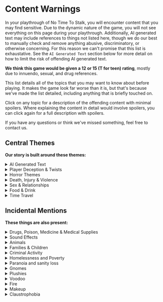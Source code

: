 # Content Warnings

In your playthrough of No Time To Stalk, you will encounter content that you may find sensitive.
Due to the dynamic nature of the game, you will not see everything on this page during your playthrough.
Additionally, AI generated text may include references to things not listed here, though we do our best to manually check and remove anything abusive, discriminatory, or otherwise concerning.
For this reason we can't promise that this list is exhaustative.
See the `AI Generated Text` section below for more detail on how to limit the risk of offending AI generated text.

**We think this game would be given a 12 or 15 (T for teen) rating**, mostly due to innuendo, sexual, and drug references.

This list details all of the topics that you may want to know about before playing.
It makes the game look far worse than it is, but that's because we've made the list detailed, including anything that is briefly touched on.

Click on any topic for a description of the offending content with minimal spoilers.
Where explaining the content in detail would involve spoilers, you can click again for a full description with spoilers.

If you have any questions or think we've missed something, feel free to contact us.


## Central Themes

**Our story is built around these themes:**

<details>
  <summary>AI Generated Text</summary>

  > The AI may touch on topics that are generally unoffensive but an issue for you personally.
  > If you have a strong phobia to something that most people find harmless, we can't promise that it won't come up.
  > 
  > <details>
  > <summary>Click for full description including spoilers</summary>
  > There are two places where the AI freely generates text - the character's alibis, and the alert that comes up if, on the homepage, you indicate that you have played before.
  > These will be manually checked, but if you have a specific concern, ask Steven before playing.
  > </details>
</details>

<details>
  <summary>Player Deception & Twists</summary>

  > This game has a significant twist at the end, revealing that you have been deceived by a trusted person throughout the game.
  > 
  > The twist will make think back about your actions and notice foreshadowing that you didn't notice at first.
  > 
  > <details>
  > <summary>Click for full description including spoilers</summary>
  > We can't reveal what the twist is because it will affect how you play the game which will then train the AI wrong.
  > If this will be an issue for you, feel free to contact us and ask questions, or wait for the static version to be released (at which point we can tell you the twist without ruining the game).
  > </details>
</details>

<details>
  <summary>Horror Themes</summary>

  > The game is a murder mystery game and leans into many of the tropes of that genre.
  > 
  > The game is set mostly in a stereotypical haunted house manor, on a rainy autumn evening.
  > 
  > <details>
  > <summary>One character is murdered (Click for spoilers)</summary>
  > The host of the dinner party is murdered. You are told about this at the beginning of the game, but are misled about the time of death. The dead body is shown on screen without any gore. This is unavoidable but can be clicked through with your eyes closed.
  > </details>
  > 
  > <details>
  > <summary>The house contains graves (Click for spoilers)</summary>
  > The garden of the manor contains four graves. No information is revealed about the graves but your character wonders who it could have been. Graves are visible when looking around the garden and are shown in detail when you choose to inspect the graves.
  > </details>
  > 
  > <details>
  > <summary>Generic horror movie noises play during tense moments (Click for spoilers)</summary>
  > After time travelling for the first time, you notice the manor and a spooky noise plays. When in the secret passage, spooky ambient noises play. If you try to murder the host, a shrieking noise plays. The sound of a panicked crowd is played after the host's dead body is revealed.
  > 
  > All of the mentioned noises are moderate volume and relatively minor. Having audio enabled is not required to play the game.
  > </details>
  >
  > <details>
  > <summary>One character is a hologram, but looks ghostly (Click for spoilers)</summary>
  > The first character that you meet in the game (set in the future) appears as a hologram. This is normal to your character and they don't remark on it, though the hologram says "sorry I can't be here in person".
  > 
  > The hologram is represented visually using a ghost character from The Sims 4.
  > </details>
  >
  > <details>
  > <summary>One mild jump scare (Click for spoilers)</summary>
  > When the host's dead body is revealed, the game fades from black to show the image. A bassy noise plays at the time but is not any louder than the rest of the game's audio. You know that the reveal is about to happen.
  > </details>
</details>

<details>
  <summary>Death, Injury & Violence</summary>

  > 
  > There is no gore in this game. One character is shown dead on screen. No animal death is shown or described.
  >
  > <details>
  > <summary>One major character death shown and multiple non-character off-screen deaths described (Click for spoilers)</summary>
  > The host of the dinner party is murdered. You are told about this at the beginning of the game, but are misled about the time of death. The dead body is shown on screen without any gore. This is unavoidable but can be clicked through with your eyes closed.
  >
  > Option 1 of Miss Scarlett's backstory involves rival pirates battling, resulting in multiple casualties on both sides.
  > 
  > Option 2 of Dr. Pea's backstory involves discussion of warfare from a tactical perspective.
  > </details>
  >
  > <details>
  > <summary>Incidental off-screen non-domestic animal death (Click for spoilers)</summary>
  > There are some containers that look like rat poison under the bench in the porch, suggesting that non-domestic rats around the manor die. This is not explicitly mentioned in the narration when the rat poison is inspected or picked up by your character.
  > </details>
  >
  > <details>
  > <summary>Injury to yourself and others (Click for spoilers)</summary>
  > Around the manor are some interactable objects that may cause injury to yourself or the other characters. Your character can get burns from a candlestick in the atrium, or get cuts by climbing through the broken window in the study. Injuries are not visually represented, but you receive a buff telling you you were injured in the bottom right. You can treat these injuries and remove the buffs by using the bandages in the cabinet in the lounge.
  > </details>
  >
  > <details>
  > <summary>Reference to past physical violence (Click for spoilers)</summary>
  > When receiving the briefing about your mission at the beginning of the game, the woman mentions that the host of the dinner party 'was best known for getting into a fistfight or bed with you on the night you met him, and he didn't mind which'.
  >
  > When you are greeting the other guests at the manor, some may mention backstories where they have experienced or witnessed physical violence in the past from the host. 
  > 
  > Option 3 of Miss Scarlett's backstory involves rival pirates battling, resulting in multiple casualties on both sides.
  >
  > Option 1 for Dr. Pea's backstory involves the Admiral's history of getting into fistfights with other crewmates while in the Navy.
  >
  > Option 2 of Dr. Pea's backstory involves discussion of warfare from a tactical perspective.
  > </details>
  >
  > <details>
  > <summary>Weapons are placed around the house, which can be picked up and used for attempted murder (Click for spoilers)</summary>
  > Bladed weapons including a scythe, a sword, and a letter opener are placed around the house.
  > Blunt weapons including a spade and candlestick are placed around the house.
  > Other weapons including poison and a voodoo doll are placed around the house.
  >
  > You and other characters can collect them and carry them around.
  > You can add poison to the food and drink, which are never consumed.
  > You can attempt to use the blunt and bladed weapons to murder the host, but the game prevents you from doing so.
  > </details>
  >
  > <details>
  > <summary>The house contains graves (Click for spoilers)</summary>
  > The garden of the manor contains four graves. No information is revealed about the graves but your character wonders who it could have been. Graves are visible when looking around the garden and are shown in detail when you choose to inspect the graves.
  > </details>
  >
  > <details>
  > <summary>One character is a hologram, but looks ghostly (Click for spoilers)</summary>
  > The first character that you meet in the game (set in the future) appears as a hologram. This is normal to your character and they don't remark on it, though the hologram says "sorry I can't be here in person".
  > 
  > The hologram is represented visually using a ghost character from The Sims 4.
  > </details>
</details>

<details>
  <summary>Sex & Relationships</summary>

  > The game does not show any explicit sexual or romantic activity.
  >
  > <details>
  > <summary>Consensual sexual activity and romantic activity is alluded to between both heterosexual and homosexual couples. Potential for light themes of dubious consent. (Click for spoilers)</summary>
  > Admiral Thomas is known to be sexually promiscuous and has had past sexual relationships with many of the other characters, both male and female.
  > 
  > Option 1 of Miss Scarlett's backstory involves her being a stowaway and later prisoner on the Admiral's ship. They began a sexual relationship and describe the dinner party as a lover's reunion.
  >
  > Option 1 of Laurence Amber's backstory involves his mother having sex with the Admiral, resulting in Laurence's birth.
  > 
  > Option 2 of Laurence Amber's backstory involves sexual messaging via post between him and the Admiral. There is significant innuendo.
  >
  > Option 1 of Rosie Barnett's backstory involves her working as an escort at a dock the Navy visited, and regularly having sex with the Admiral in that capacity.
  >
  > Option 1 of Mr. Cole's backstory involves him having sex with the Admiral while working for him. He looks back on this in a positive way.
  >
  > Option 3 of Sapphire Montgomery's backstory involves the Admiral and his wife Cassandra going on a number of unsuccessful dates.
  > </details>
  >
  > <details>
  > <summary>Potential description of past prostitution (click for spoilers)</summary>
  > Option 1 of Rosie Barnett's backstory involves her regular meetings with Admiral Thomas while working as an escort at a dock the Navy visited. The Admiral pities her for this job and invites her away from the dock, saying she 'deserved better'.
  > </details>
  >
  > <details>
  > <summary>Descriptions of stalking (click for spoilers)</summary>
  > It is alluded to that the Admiral is lying about having a wife when the mission is described to you at the start of the game.
  > 
  > Option 3 of Sapphire Montgomery's backstory confirms this, stating that the person he is claiming to be married to, in fact barely knows the Admiral and is upset at the fact he is claiming to be married to her.
  > </details>
  >
  > <details>
  > <summary>Brief description of nudity (click for spoilers)</summary>
  > In the bathroom, if you are muddy or covered in paint, you are able to wash your clothes. You are briefly described taking off your clothes in order to do so.
  > 
  > If you inspect another character while they are washing their clothes, the game states that they are naked.
  > </details>
</details>

<details>
  <summary>Food & Drink</summary>

  > The game is set mostly at a dinner party.
  >
  > <details>
  > <summary>A stew-like food is cooking but is not consumed (Click for spoilers)</summary>
  > In the kitchen, a stew-like food is cooking for the dinner party. It is not consumed, as the party ends early.
  >
  > You do not have to closely inspect the food, though it is visible at all times when in the kitchen.
  > 
  > You may witness other characters inspecting the food.
  > </details>
  >
  > <details>
  > <summary>Presumably (but not confirmed to be) alcoholic drinks are present but not consumed (Click for spoilers)</summary>
  > In the dining room, the table is set with a martini glass for each guest. The drinks are never consumed. The drinks are never described except when adding something to them.
  > </details>
  >
  > <details>
  > <summary>Is is possible to eat a biscuit, with sound.</summary>
  > In the kitchen, there is the option to take a biscuit out of the cupboard and eat it. This action can be performed repeatedly. Eating the biscuit has no effect.
  > 
  > When eating the biscuit, a recording of someone eating a biscuit is played reasonably loudly.
  > 
  > If other characters eat biscuits, you are not able to see it.
  > </details>
  >
  > <details>
  > <summary>Food and drink can be poisoned by you and others, but is never consumed (Click for spoilers)</summary>
  > It is possible to add both arsenic and rat poison to the food in the kitchen and the drinks in the dining room.
  > This has no effect as neither is ever consumed.
  >
  > There is an option to swap the host's drink with another to prevent them being poisoned, but this is functionally pointless in the game as the drink is never consumed.
  > 
  > You may witness other characters tampering with the food and drink.
  > </details>
</details>

<details>
  <summary>Time Travel</summary>

  > The game is set in a 1920s manor, which you travel to from an unknown far future date (approx 2200s).
  >
  > You enter a large room housing a time travel machine, triggering audible and visual effects.
  > 
  > Your character is slightly uncomfortable with time travel but has done it many times before.
  > <details>
  > <summary>Click for full description including spoilers</summary>
  > Time travel occurs twice in the game, near the start and end.
  > It is not possible to avoid, but closing your eyes and spam clicking will get past it.
  > 
  > The effects of time travel on your body are described in terms of weightlessness and loss of vision.
  > 
  > Time travel is represented by purple mist and generic whooping noises.
  > </details>
</details>

## Incidental Mentions

**These things are also present:**

<details>
  <summary>Drugs, Poison, Medicine & Medical Supplies</summary>

  > <details>
  > <summary>Recreational illegal drugs and poisons are mentioned as medicine in a 1920s context (Click for spoilers)</summary>
  > The medicine cabinet in the bathroom contains cocaine, heroin, and morphine. You can pick it up and carry it around, but not interact with it or use it in any way. Picking up the drugs involves clicking a button titled 'take drugs', which makes a joke suggesting that you intended to use the drugs as opposed to picking them up.
  >
  > The cabinet in the lounge contains arsenic, presented in the context of it being a medicine.
  >
  > In both instances, your character is presented as knowing that these are not medicine.
  > </details>
  >
  > <details>
  > <summary>Food and drink can be poisoned by you and others, but is never consumed (Click for spoilers)</summary>
  > It is possible to add both arsenic and rat poison to the food in the kitchen and the drinks in the dining room.
  > This has no effect as neither is ever consumed.
  >
  > There is an option to swap the host's drink with another to prevent them being poisoned, but this is functionally pointless in the game as the drink is never consumed.
  > 
  > You may witness other characters tampering with the food and drink.
  > </details>
  >
  > <details>
  > <summary>Medical supplies can be found around the house, including needles and bandages (Click for spoilers)</summary>
  > The cabinet in the lounge contains bandages. These can be used to heal any injuries your character has. You may witness other characters using bandages.
  > 
  > The drugs in the bathroom cabinet are shown visually as a tray containing needles and other medical supplies, like something you might see a surgeon using.
  > </details>
</details>

<details>
  <summary>Sound Effects</summary>

  > Various sound effects could be an issue for some people. Sound is not required to play the game.
  >
  > There are no excessively loud sounds in the game.
  >
  > <details>
  > <summary>Eating sounds (Click for spoilers)</summary>
  > You can eat a biscuit in the kitchen. This plays a recording of a person eating a biscuit. Additionally, you can feed the dog a treat. This plays a recording of a dog eating a treat.
  > 
  > In both cases, the noise is exaggerated, but not much louder than the background music.
  > </details>
  > <details>
  > <summary>Pain (Click for spoilers)</summary>
  > When you choose to 'feel the flame' in the atrium, there is a comical sound effect of someone hurting themselves - similar to the roblox oof sound.
  > </details>
  > <details>
  > <summary>Generic horror sounds (Click for spoilers)</summary>
  > Spooky atmospheric sounds play when in the secret passage, which is accessed through the bookcase in the lounge and through the wardrobe in the master bedroom.
  > 
  > High pitched screeches and low pitched rumbles play during tense moments and reveals. These are not much louder than the background music.
  > </details>
  > <details>
  > <summary>Animal sounds (Click for spoilers)</summary>
  > Goldie the dog woofs when you pet him, and a recording of a dog eating a treat is played when you feed him a treat. He also barks agressively after the Admiral is killed and when you first arrive at the house.
  > 
  > When you peek under the cloche in the dining room, a fly comes out and you hear the buzzing as it flies away.
  > </details>
  > <details>
  > <summary>Snoring (Click for spoilers)</summary>
  > If in the master bedroom, you choose to relax in the host's bed, a fairly loud sound of you snoring will play.
  > </details>
</details>

<details>
  <summary>Animals</summary>

  > <details>
  > <summary>A teddy bear appears in the house (Click for spoilers)</summary>
  > On the landing, there is a large teddy bear toy that you can choose to hug. It can be seen from anywhere on the upstairs landing. The game can be played without going upstairs in the manor.
  > </details>
  > <details>
  > <summary>Minor mistreatment of animals (Click for spoilers)</summary>
  > In the lounge, there's a fishbowl with a single goldfish inside on the fireplace top. When looking at it, the narrator talks about how this treatment is inhumane, referencing an Animal Rights Riot in the future. You can see the fish from most angles in the lounge.
  >
  > When you lift the cloche in the dining room, there is the description of a fly flying out from underneath and a buzzing noise of a fly. You can avoid this by not interacting with the cloche.
  >
  > There are some containers that look like rat poison under the bench in the porch, suggesting that non-domestic rats around the manor die. This is not explicitly mentioned in the narration when the rat poison is inspected or picked up by your character.
  > </details>
  > <details>
  > <summary>One character is a dog, which appears agressive at times (Click for spoilers)</summary>
  > Goldie is a Golden Retriever. He is friendly and wanders around the house. You can pet the dog, wash him, and feed him a dog treat. When first meeting him, and just after the murder, the dog barks loudly and agressively.
  > </details>
  > <details>
  > <summary>A pet fish is kept in the house (Click for spoilers)</summary>
  > In the lounge, there's a fishbowl with a single goldfish inside on the fireplace top. You can see the fish from most angles in the lounge.
  > </details>
  > <details>
  > <summary>The presence of rats is implied but not shown (Click for spoilers)</summary>
  > There are some containers that look like rat poison under the bench in the porch, suggesting that rats exist around the manor, though this is never explicitly mentioned.
  > </details>
  > <details>
  > <summary>Insects are present in the house but is not shown visually (Click for spoilers)</summary>
  > When you lift the cloche in the dining room, there is the description of a fly flying out from underneath and a buzzing noise of a fly. You can avoid this by not interacting with the cloche.
  > 
  > In the second bedroom (children's bedroom), there is a spider's web visible in the corner of the room next to the toybox in some images. You can also choose to inspect the cobweb, zooming in on it. There is no visual or mention of the spider that created it, just a comment that the room isn't cleaned very well. 
  > </details>
</details>

<details>
  <summary>Families & Children</summary>

  > <details>
  > <summary>It's possible that one character talks about being an estranged, illegitimate child (Click for spoilers)</summary>
  > Option 1 of Laurence Amber's backstory involves him potentially being the Admiral's son. He describes how his mother had a sexual relationship with the Admiral prior to his birth, and now he's been invited to the manor to meet his possible father for the first time and be an heir to his estate.
  > </details>
  > <details>
  > <summary>One character's children are missing / nonexistent (Click for spoilers)</summary>
  > When describing the mission, Ms. Anabelle mentions that the Admiral speaks about his two young children, but they've never been seen in person. In the manor house, you can explore a bedroom designed for two children, but you never meet them. There's no in-game explanation of whether they are missing or just don't exist.
  > </details>
  > <details>
  > <summary>It's possible that one character talks about being forcibly separated from their family as a child (Click for spoilers)</summary>
  > Option 2 of Mr. Cole's backstory involves him and his parents being captured by the Navy and the moment the ship's crew separates him from his parents. Though he speaks of his new dad fondly, he speaks briefly about negative memories of the event and his desire to find out what happened to his family.
  > </details>
  > <details>
  > <summary>It's possible that one character talks about being homeless and impoverished as a child (Click for spoilers)</summary>
  > Option 2 of Rosie Barnett's backstory involves her as a young person homeless and begging in a different country when the Admiral meets her. There's no indication of her age, other than she's old enough to be taken on as the Admiral's apprentice.
  > </details>
</details>

<details>
  <summary>Criminal Activity</summary>

  > <details>
  > <summary>Descriptions of stalking (click for spoilers)</summary>
  > It is alluded to that the Admiral is lying about having a wife when the mission is described to you at the start of the game.
  > 
  > Option 3 of Sapphire Montgomery's backstory confirms this, stating that the person he is claiming to be married to, in fact barely knows the Admiral and is upset at the fact he is claiming to be married to her.
  > </details>
  > <details>
  > <summary>Depictions of pirates and piracy (Click for spoilers)</summary>
  > The Admiral is accused (correctly) of piracy.
  >
  > Option 3 of Miss. Scarlett's backstory talks about being a rival pirate of the Admiral, and engaging in battles at sea with him.
  > </details>
  > <details>
  > <summary>You and other characters can steal from the house (Click for spoilers)</summary>
  > Under the bed in the master bedroom there is a briefcase full of money, which you and other players can steal from.
  > 
  > Various things can be picked up around the house, and you do not have permission from the owner to do so.
  > </details>
</details>

<details>
  <summary>Homelessness and Poverty</summary>

  > <details>
  > <summary>It's possible that one character talks about being homeless and begging as a child (Click for spoilers)</summary>
  > Option 2 of Rosie Barnett's backstory involves her as a young person homeless and begging in a different country when the Admiral meets her. There's no indication of her age, other than she's old enough to be taken on as the Admiral's apprentice.
  > </details>
</details>

<details>
  <summary>Paranoia and sanity loss</summary>

  > <details>
  > <summary>One action results in your character remarking that they feel like they're losing their mind. This is never mentioned again. (Click for spoilers)</summary>
  > This occurs in the secret passageway when looking at the gnomes. It can be avoided by not clicking to look at the gnomes.
  > </details>
</details>

<details>
  <summary>Gnomes</summary>

  > <details>
  > <summary>One room in the house contains many garden gnomes in various positions. The scene is deliberately spooky and intimidating to those without a fear of gnomes, so click to see the full details if you're afraid. (Click for spoilers)</summary>
  > The secret passageway contains 12 garden gnomes in various positions. Most are small, but one is roughly human sized.
  > The large gnome has glowing red eyes and is holding a scythe.
  > 
  > This scene can be easily avoided by not entering the secret passage. The secret passage is entered by pulling on a strange looking book in the lounge, or climbing through the wardrobe in the master bedroom.
  > </details>
</details>

<details>
  <summary>Plushies</summary>

  > <details>
  > <summary>A teddy bear appears in the house (Click for spoilers)</summary>
  > On the landing, there is a large teddy bear toy that you can choose to hug. It can be seen from anywhere on the upstairs landing. The game can be played without going upstairs in the manor.
  > </details>
</details>

<details>
  <summary>Voodoo</summary>

  > <details>
  > <summary>A voodoo doll appears in the house which you can attempt to use (Click for spoilers)</summary>
  > In the second bedroom, there is a voodoo doll inside the doll's house. You can pick it up and attempt to use it on the host, but the game prevents you. This can be avoided by not inspecting the doll's house in the second bedroom. Other characters may pick up the voodoo doll, but you can't see it happen.
  > </details>
</details>

<details>
  <summary>Fire</summary>
  
  > <details>
  > <summary>One character is introduced with a full-screen image of cartoony flames (Click for spoilers)</summary>
  > When Miss Scarlett is introduced, her background is full-screen flames. This cannot be avoided or skipped, but disappears on its own after 5 seconds.
  > </details>
  > <details>
  > <summary>There is a fireplace in the house (Click for spoilers)</summary>
  > There is a large fireplace in the lounge, which can be heard in the room. If you choose to sit and watch the fire, the sound becomes much louder. After you are done exploring the manor, the fireplace can be seen in the background, but the sound is not present.
  > </details>
  > <details>
  > <summary>Candles are used around the house for lighting (Click for spoilers)</summary>
  > There are various candles around the house for lighting. It is possible to burn yourself on one of the candles. This can be avoided by not choosing 'feel the flame' in the atrium.
  > </details>
  > <details>
  > <summary>Your character can burn themselves (Click for spoilers)</summary>
  It is possible to burn yourself on one of the candles. This can be avoided by not choosing 'feel the flame' in the atrium.
  > </details>
</details>

<details>
  <summary>Makeup</summary>

  > <details>
  > <summary>You and other characters can apply makeup, which is described but not shown visually (Click for spoilers)</summary>
  > In the master bedroom, you can choose to apply the host's makeup. Other characters may also do this, which is described as '\[looking\] different than when they arrived, prettier perhaps'.
  > </details>
</details>

<details>
  <summary>Claustrophobia</summary>
  
  > Some scenes show your character in tight spaces. They don't comment on it.
  >
  > <details>
  > <summary>One background shows you, in 1st person perspective, inside a glass box about the size of a plane's toilet. (Click for spoilers)</summary>
  > When entering and exiting the time machine, you enter the chamber. This cannot be skipped but can be clicked through without any issues. Your character does not mind it.
  > </details>
  > <details>
  > <summary>It is possible to climb through a tight, but not dangerous, gap. (Click for spoilers)</summary>
  > When entering or exiting the secret passage from the master bedroom, you climb through the host's wardrobe. This is shown as a gap approx 50cm in diameter. You are not shown climbing through the hole, and it is described only as 'You climb inside the wardrobe'.
  > </details>
</details>



